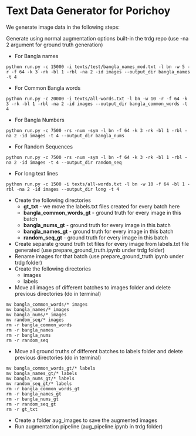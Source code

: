 # Text Data Generator for Porichoy

We generate image data in the following steps:

Generate using normal augmentation options built-in the trdg repo (use -na 2 argument for ground truth generation)
* For Bangla names
```
python run.py -c 15000 -i texts/test/bangla_names_mod.txt -l bn -w 5 -r -f 64 -k 3 -rk -bl 1 -rbl -na 2 -id images --output_dir bangla_names -t 4
  ```
  * For Common Bangla words
```
python run.py -c 20000 -i texts/all-words.txt -l bn -w 10 -r -f 64 -k 3 -rk -bl 1 -rbl -na 2 -id images --output_dir bangla_common_words -t 4
 ```
  * For Bangla Numbers
```
python run.py -c 7500 -rs -num -sym -l bn -f 64 -k 3 -rk -bl 1 -rbl -na 2 -id images -t 4 --output_dir bangla_nums
```
  * For Random Sequences
```
python run.py -c 7500 -rs -num -sym -l bn -f 64 -k 3 -rk -bl 1 -rbl -na 2 -id images -t 4 --output_dir random_seq
```
  * For long text lines
```
python run.py -c 1500 -i texts/all-words.txt -l bn -w 10 -f 64 -bl 1 -rbl -na 2 -id images --output_dir long -t 4
```
* Create the following directories
  * **gt_txt** - we move the labels.txt files created for every batch here
  * **bangla_common_words_gt** - ground truth for every image in this batch
  * **bangla_nums_gt** - ground truth for every image in this batch
  * **bangla_names_gt** - ground truth for every image in this batch
  * **random_seq_gt** - ground truth for every image in this batch
* Create separate ground truth txt files for every image from labels.txt file generated (use prepare_ground_truth.ipynb under trdg folder)
* Rename images for that batch (use prepare_ground_truth.ipynb under trdg folder)
* Create the following directories
  * images
  * labels
* Move all images of different batches to images folder and delete previous directories (do in terminal)
```
mv bangla_common_words/* images
mv bangla_names/* images
mv bangla_nums/* images
mv random_seq/* images
rm -r bangla_common_words
rm -r bangla_names
rm -r bangla_nums
rm -r random_seq
```
* Move all ground truths of different batches to labels folder and delete previous directories (do in terminal)
```
mv bangla_common_words_gt/* labels
mv bangla_names_gt/* labels
mv bangla_nums_gt/* labels
mv random_seq_gt/* labels
rm -r bangla_common_words_gt
rm -r bangla_names_gt
rm -r bangla_nums_gt
rm -r random_seq_gt
rm -r gt_txt
```
* Create a folder aug_images to save the augmented images
* Run augmentation pipeline (aug_pipeline.ipynb in trdg folder)
